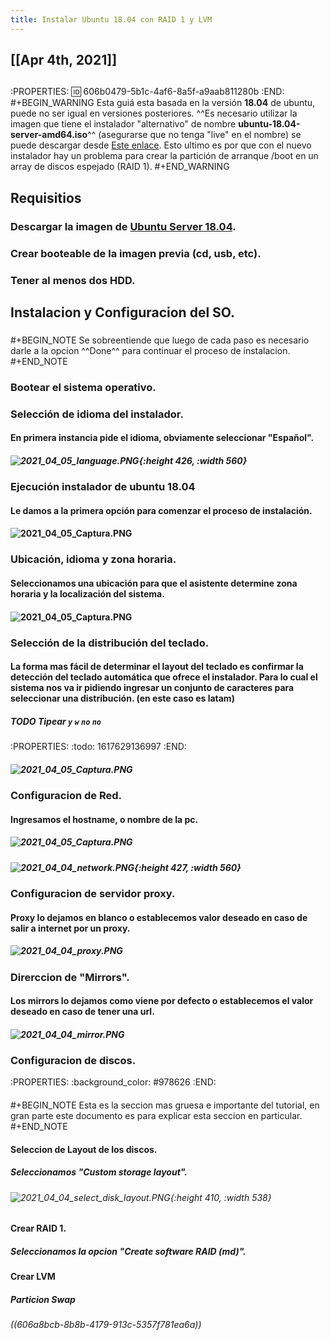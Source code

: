```yaml
---
title: Instalar Ubuntu 18.04 con RAID 1 y LVM
---
```


## [[Apr 4th, 2021]]
## 
:PROPERTIES:
:id: 606b0479-5b1c-4af6-8a5f-a9aab811280b
:END:
#+BEGIN_WARNING
Esta guiá esta basada en la versión **18.04** de ubuntu, puede no ser igual en versiones posteriores. ^^Es necesario utilizar la imagen que tiene el instalador "alternativo" de nombre **ubuntu-18.04-server-amd64.iso**^^ (asegurarse que no tenga "live" en el nombre) se puede descargar desde [Este enlace]( http://old-releases.ubuntu.com/releases/bionic/). Esto ultimo es por que con el nuevo instalador hay un problema para crear la partición de arranque /boot en un array de discos espejado (RAID 1).
#+END_WARNING
## Requisitios
### Descargar la imagen de [Ubuntu Server 18.04](https://releases.ubuntu.com/18.04/).
### Crear booteable de la imagen previa (cd, usb, etc).
### Tener al menos dos HDD.
## Instalacion y Configuracion del SO.
### 
#+BEGIN_NOTE
Se sobreentiende que luego de cada paso es necesario darle a la opcion ^^Done^^ para continuar el proceso de instalacion.
#+END_NOTE
### Bootear el sistema operativo.
### Selección de idioma del instalador.
#### En primera instancia pide el idioma, obviamente seleccionar "**Español**".
##### ![2021_04_05_language.PNG](https://cdn.logseq.com/%2F27628fff-82be-419a-b971-1869717d9bad026b3fda-ad3b-499e-8248-6659fe7366392021_04_05_language.PNG?Expires=4771228572&Signature=UKue7feTjlCfnjOigPicwWibz13RQe7Bg0-HrTBAQp56StsnnUVTGxLMFUcRDdiT9xTayLing0nAK8L4oycf6kEmekojdxSa7e5QPaVHkO8A-78R7uQfAJGt2KPnUb7Vz7V0k589S2tc1S4NhRHgmYCUyyPq9hNtp~Mlznr2uz4~-RM9RLirzDTK4ZhBhfNCUAd-~NI8ceFZZS~lHS5Z2SjB7D5sMKVS0rNcY5ULb12z8sB-5J5Yzr7cIsQTdvsjvRrbpBGgHaJ8caWQlSu2Rqio27TMSxKEUz1aCmv0URqW4BsjWH0L4seIww1qggiJLjrEwoukC7ykG3Ykic6srw__&Key-Pair-Id=APKAJE5CCD6X7MP6PTEA){:height 426, :width 560}
### Ejecución instalador de ubuntu 18.04
#### Le damos a la primera opción para comenzar el proceso de instalación.
#### ![2021_04_05_Captura.PNG](https://cdn.logseq.com/%2F27628fff-82be-419a-b971-1869717d9badb1f28987-dc5f-4c51-b789-a0231dbb6f172021_04_05_Captura.PNG?Expires=4771228750&Signature=O5xTRl5TVfL8i1U0I5HPNSrc7A1hEkPN8gdwjBwYdkbr6ktkOphr8DezQl0OB5rLFCFqehLXxWYJwpQpLUwvYjvukmloRmP6meRUhvDHr5eIP1tRcmmM519A-jGAJhsY9Pzau~wEmlh-fLcHyIzEcuuTPrN~TjrDPOHxN0hMAY3QzXsgtPVTHe5eeQySZEA3wy2cHqH8N30lbKVN8o6SSxLnI3yhdg7TAapqem0dMrXESQfitYCO-tf8PEMszYo1jdcwD1kk2V0xDWIe2w0M75LgDk48KCTgTyeKQ9IqsL-QMZRT66VtQRwmr6VaM8q~LWjRI0OWSP~8FE2tgzXIKg__&Key-Pair-Id=APKAJE5CCD6X7MP6PTEA)
### Ubicación, idioma y zona horaria.
#### Seleccionamos una ubicación para que el asistente determine zona horaria y la localización del sistema.
#### ![2021_04_05_Captura.PNG](https://cdn.logseq.com/%2F27628fff-82be-419a-b971-1869717d9badf2bca9bc-86ef-453d-835f-ef03330d20232021_04_05_Captura.PNG?Expires=4771229041&Signature=IVrehq7ILOz5n22VuZZWd2JrDqIxtlg1~aZ1BQXBCEQrm0QOvEmHkZmWcmcg8A1CmQeipa0T3kouoALZjLn33~FAgPkDWW4NMa-z8CoI0~5HrXvI702n1~iLWbe541bx-1IV8djM8B~8E5g-MOG~zrZigDs8zcTGNJHTHq9aruMGH9x-SijCj-8BJiLX8RWLdtrP-tz0xdJtO14cDnRGuUkmCRoZNzwGRDzD0NnwsqdfIVg~p-GaZV7K2ZzeGPMrlKicdVKEhdLSSn18G9Zii1~cfDit6XG4OTbhiOlx2pqiJBQ09LIH4SQlmjA8o7e9MnzXSv7AyPnGGkKh-wDauQ__&Key-Pair-Id=APKAJE5CCD6X7MP6PTEA)
### Selección de la distribución del teclado.
#### La forma mas fácil de determinar el layout del teclado es confirmar la detección del teclado automática que ofrece el instalador. Para lo cual el sistema nos va ir pidiendo ingresar un conjunto de caracteres para seleccionar una distribución. (en este caso es **latam**)
##### TODO Tipear `y` `w` `no` `no` 
:PROPERTIES:
:todo: 1617629136997
:END:
##### ![2021_04_05_Captura.PNG](https://cdn.logseq.com/%2F27628fff-82be-419a-b971-1869717d9badd76c5914-2c8a-4dce-ad00-c5a9073c65462021_04_05_Captura.PNG?Expires=4771229293&Signature=fS-HXXzuC8AUQQeF4agwSe6SMkkcdyaHvtlDkPvwgNDPNr-GCseWD0KE28bEYOVB1aApoosL9Xbs9xnJEfJcIbGZQ4FyzM-sMMbokU83aWGTKKCDditS5hE~I5iUE059tgIcM4b3Ys54zTR-OBzemZbekV4GdYfzbO5kfH23fGlBIRbHEKiUBsDDtaAP5Hjq8~yh-ZmP4huDoqjIRHHdeRDUA8U-goqGmaznBwrBZgB6AKyx3zLvpLFAYqIccg1p-M5vFai7qsr10BNr5dPixMEeQsgh-wQu9xXH4FPPO7lvklUSK4lnVjmr6CmEtOfmNMQ-0BQnqjkiXyZKV6NlHw__&Key-Pair-Id=APKAJE5CCD6X7MP6PTEA)
### Configuracion de Red.
#### Ingresamos el hostname, o nombre de la pc.
##### ![2021_04_05_Captura.PNG](https://cdn.logseq.com/%2F27628fff-82be-419a-b971-1869717d9bad33510d74-29ab-4f6b-a1a6-40fa2d10dc0c2021_04_05_Captura.PNG?Expires=4771229639&Signature=houUNK9WBGgaCNomcL0UUjBW-8RBx2enlfrWATiPMA3c7nmZn8YimIP5uO2STK9Wk2RTd4mvD~JA8tCy3DNOGnByWozLfSJE5MUu4u7WGP9UgKbi2bTSjXUo~GqLqKoXOEIhUZ~BalX9kyj~stlhAeS7ok6FNusLiDu9SNbwztIHEfhF5N2jDXaSk5GcMNMnRHdIaGomCSRt-QiznDvvjvl-0KgJRgF1WOmRCBENtFioEJxeMgPmU6mAyrCBWp1D9jWd9JiSs8IfnNNla7f6Sq-IaOo2AuW~AGhrjjO81o3l~pNV4fQ975Pp8~FE7nD7RLz22XgAuEqbPqHCi5HgPw__&Key-Pair-Id=APKAJE5CCD6X7MP6PTEA)
##### ![2021_04_04_network.PNG](https://cdn.logseq.com/%2F27628fff-82be-419a-b971-1869717d9bad5cf31aa6-340c-4548-98f6-f33b7b83c5c22021_04_04_network.PNG?Expires=4771159399&Signature=B1evsEcjT2J1dK7KblB9pOozMK3CDVKP1vTSMkBZEVWmIMZEkmTnNoMP9UUgPfrtDTYYhWPYi5CwQEMmUD93s087UawKinyojkk8u02WL-utYU80QHnDY-N32TlQ9~erGfoi7pk~M032ddiJyARtBtDDuq~26dfqHM~SiuFVWD3Sgh-Yf9kVmv55ZGIFN8QSyaBDMjrqRcwCgRy65UftWE-8zvgczOwA0D4vrDEPMAqVzy~rLKBtNYxBwa~~8h2GazoLP-0dWqEm9EYyPedheEj5XjWgwBwtrDepBQT2cHO4JqnXFF-K4TyLvHfbrJgoEhDlUTwC~UMbU0LoDJQSkg__&Key-Pair-Id=APKAJE5CCD6X7MP6PTEA){:height 427, :width 560}
### Configuracion de servidor proxy.
#### Proxy lo dejamos en blanco o establecemos valor deseado en caso de salir a internet por un proxy.
##### ![2021_04_04_proxy.PNG](https://cdn.logseq.com/%2F27628fff-82be-419a-b971-1869717d9bad33fc5316-1075-4434-81b8-573122fcfeeb2021_04_04_proxy.PNG?Expires=4771159312&Signature=goESOnr7LI6JxtXG8fA7PFqj4Jgu2OZ47lMiJIPTzHWNJ6692RdpuNShyuukpWO2JNdQR49qdJDfW3eGiSZnuy3eVmscE5nsGCGpvYPbMghT~n7JSZgyyuJqRJzRrrhIkg9kUTy0tmunyhOzKE7cUAvkccIAqJ7gq8diqqG0gRH-g~miRksOpPRv6HLq-B2hYq3d4yU-5U-ec5thp9p20bM5zs40aAmfpB3myEZKvJB~hBLo0Nx0cclTXRt7ENWDxRnbg49ABtMeC0E0oi2QnTSzutuVIH2A2aBoncZ-e53oD8-hLr1uWQhHRTyHvQCb-WDEG4vsel~qcIKxrb9Fnw__&Key-Pair-Id=APKAJE5CCD6X7MP6PTEA)
### Direrccion de "Mirrors".
#### Los mirrors lo dejamos como viene por defecto o establecemos el valor deseado en caso de tener una url.
##### ![2021_04_04_mirror.PNG](https://cdn.logseq.com/%2F27628fff-82be-419a-b971-1869717d9bad5272e331-5f3c-475e-841f-b1936cb994a32021_04_04_mirror.PNG?Expires=4771158727&Signature=GUQ68JyEKwHnnAKnSSlUhu08upPuRMQHgSk1DmMsgdhno6unECqPlb2aBR4w~22wrvb7aIFnNhfrWadYVo3aKaPzwWo6YgXkFdrXaOZdQ7PgXvJ1CxgjYL8aOLjfj1LdpAeTHlfHkI1msas~zgqZl8mKd3BJL8To5hK8m8hzVYIqC2Qw-VROhtbksUz-ByfZ-cSCX9fWGo8Z9xGgkDycAeFz4c6RMJRGHJpLdNv-H9aEb3UNFD7PG972WBIQNAQn~CYoY-i1d1gxjt-It9TMJsajL-UAigpWccyd~D3PtQ3lkRGGoNiN877DInXDNq03wXlI~JgGl43kDa3hZSdk0A__&Key-Pair-Id=APKAJE5CCD6X7MP6PTEA)
### Configuracion de discos.
:PROPERTIES:
:background_color: #978626
:END:
#### 
#+BEGIN_NOTE
Esta es la seccion mas gruesa e importante del tutorial, en gran parte este documento es para explicar esta seccion en particular.
#+END_NOTE
#### Seleccion de Layout de los discos.
##### Seleccionamos "**Custom storage layout**".
###### ![2021_04_04_select_disk_layout.PNG](https://cdn.logseq.com/%2F27628fff-82be-419a-b971-1869717d9bad73025c79-55c5-48d6-bf62-52fda30ba0442021_04_04_select_disk_layout.PNG?Expires=4771158135&Signature=SiZTMAHIQiCoZ7b3MYwHM8UEGNXPqt58QT1mM0XBvvghDDaf1wUyFckhsMnol2LLehP4i1VO5X63bTsKRs~VQtBzbkczpu1xeX7fn5lUmsb6GpclQ6z~ghfSKOU4E~H3xHKYtRyjtCfpzZbYndNb7MI2ugrZzu6Tge6vFTHP2fMhi1Qn96z8JTkrCNbj~p3EMEi-HDDjvPczk~XHejijUAc08ToowPzq-jXy05bxw5bYP2vB3zKpohuHHoVYUmkUakd42lFPXORfe6yuiR07vCoKog5j1dJcpyC7SduQTx6e0oE6O0kh6C6ATFoV0Z6Q3a73B23gwjjSREwwaECvyw__&Key-Pair-Id=APKAJE5CCD6X7MP6PTEA){:height 410, :width 538}
#### Crear RAID 1.
##### Seleccionamos la opcion "**Create software RAID (md)**".
#### Crear LVM
##### Particion Swap
###### ((606a8bcb-8b8b-4179-913c-5357f781ea6a))

